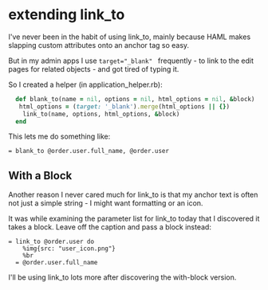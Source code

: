 # extending link_to

I've never been in the habit of using link_to, mainly because HAML makes slapping custom attributes onto an anchor tag so easy.

But in my admin apps I use `target="_blank" ` frequently - to link to the edit pages for related objects - and got tired of typing it.

So I created a helper (in application_helper.rb):

```ruby
  def blank_to(name = nil, options = nil, html_options = nil, &block)
   html_options = (target: '_blank').merge(html_options || {})
    link_to(name, options, html_options, &block)
  end
```

This lets me do something like:

```haml
= blank_to @order.user.full_name, @order.user
```

## With a Block

Another reason I never cared much for link_to is that my anchor text is often not just a simple string - I might want formatting or an icon.

It was while examining the parameter list for link_to today that I discovered it takes a block.  Leave off the caption and pass a block instead:

```haml
= link_to @order.user do
	%img{src: "user_icon.png"}
	%br
  = @order.user.full_name
```
 
I'll be using link_to lots more after discovering the with-block version.

